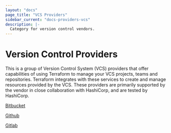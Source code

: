 ```yaml
---
layout: "docs"
page_title: "VCS Providers"
sidebar_current: "docs-providers-vcs"
description: |-
  Category for version control vendors.
---
```


# Version Control Providers

This is a group of Version Control System (VCS) providers that offer
capabilities of using Terraform to manage your VCS projects, teams and
repositories. Terraform integrates with these services to create and manage
resources provided by the VCS. These providers are primarily supported by the
vendor in close collaboration with HashiCorp, and are tested by HashiCorp.


[Bitbucket](/docs/providers/bitbucket/index.html)

[Github](/docs/providers/github/index.html)

[Gitlab](/docs/providers/gitlab/index.html)
